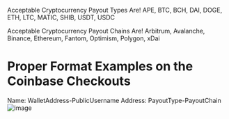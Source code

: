 Acceptable Cryptocurrency Payout Types Are!
APE, BTC, BCH, DAI, DOGE, ETH, LTC, MATIC, SHIB, USDT, USDC

Acceptable Cryptocurrency Payout Chains Are!
Arbitrum, Avalanche, Binance, Ethereum, Fantom, Optimism, Polygon, xDai

# Proper Format Examples on the Coinbase Checkouts
Name: WalletAddress-PublicUsername
Address: PayoutType-PayoutChain
![image](https://user-images.githubusercontent.com/8825800/205461359-df6b33ab-9302-4ab2-aab2-7d009e553594.png)
